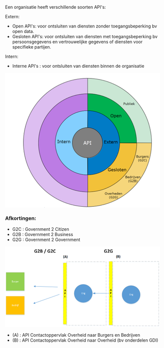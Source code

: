 
Een organisatie heeft verschillende soorten API's:

Extern:
- Open API's: voor ontsluiten van diensten zonder toegangsbeperking bv open data.
- Gesloten API's: voor ontsluiten van diensten met toegangsbeperking bv persoonsgegevens en vertrouwelijke gegevens of diensten voor specifieke partijen.

Intern:
- Interne API's : voor ontsluiten van diensten binnen de organisatie

![alt text](https://github.com/Geonovum/KP-APIs/raw/master/Werkgroep%20API%20Architectuur/uitwerkingen/media/govapi.png)

### Afkortingen:
- G2C : Government 2 Citizen
- G2B : Government 2 Business
- G2G : Government 2 Government


![alt text](https://github.com/Geonovum/KP-APIs/raw/master/Werkgroep%20API%20Architectuur/uitwerkingen/media/API-arch-v22.png)

- (A) : API Contactoppervlak Overheid naar Burgers en Bedrijven
- (B) : API Contactoppervlak Overheid naar Overheid (bv onderdelen GDI)
